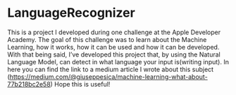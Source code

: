 # LanguageRecognizer
This is a project I developed during one challenge at the Apple Developer Academy. The goal of this challenge was to learn about the Machine Learning, how it works, how it can be used and how it can be developed.
With that being said, I’ve developed this project that, by using the Natural Language Model, can detect in what language your input is(writing input).
In here you can find the link to a medium article I wrote about this subject (https://medium.com/@giuseppesica/machine-learning-what-about-77b218bc2e58)
Hope this is useful!
